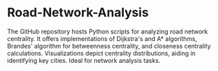 # Road-Network-Analysis
The GitHub repository hosts Python scripts for analyzing road network centrality. It offers implementations of Dijkstra's and A* algorithms, Brandes' algorithm for betweenness centrality, and closeness centrality calculations. Visualizations depict centrality distributions, aiding in identifying key cities. Ideal for network analysis tasks.
